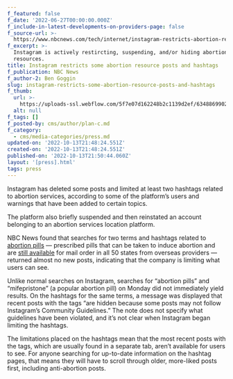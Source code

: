 ```yaml
---
f_featured: false
f_date: '2022-06-27T00:00:00.000Z'
f_include-in-latest-developments-on-providers-page: false
f_source-url: >-
  https://www.nbcnews.com/tech/internet/instagram-restricts-abortion-resource-posts-hashtags-rcna35522
f_excerpt: >-
  Instagram is actively restircting, suspending, and/or hiding abortion
  resources.
title: Instagram restricts some abortion resource posts and hashtags
f_publication: NBC News
f_author-2: Ben Goggin
slug: instagram-restricts-some-abortion-resource-posts-and-hashtags
f_thumb:
  url: >-
    https://uploads-ssl.webflow.com/5f7e07d162248b2c1139d2ef/6348869902fd7d5308be65a0_220624-abortion-pill-mjf-1216-5e9f8b.webp
  alt: null
f_tags: []
f_posted-by: cms/author/plan-c.md
f_category:
  - cms/media-categories/press.md
updated-on: '2022-10-13T21:48:24.551Z'
created-on: '2022-10-13T21:48:24.551Z'
published-on: '2022-10-13T21:50:44.060Z'
layout: '[press].html'
tags: press
---
```


Instagram has deleted some posts and limited at least two hashtags related to abortion services, according to some of the platform’s users and warnings that have been added to certain topics.

The platform also briefly suspended and then reinstated an account belonging to an abortion services location platform.

NBC News found that searches for two terms and hashtags related to [abortion pills](https://www.nbcnews.com/health/health-news/end-roe-v-wade-access-abortion-pills-rcna34862) — prescribed pills that can be taken to induce abortion and are [still available](https://www.cnbc.com/2022/06/27/women-in-states-that-ban-abortion-will-still-be-able-to-get-abortion-pills-online-from-overseas.html) for mail order in all 50 states from overseas providers — returned almost no new posts, indicating that the company is limiting what users can see.

Unlike normal searches on Instagram, searches for “abortion pills” and “mifepristone” (a popular abortion pill) on Monday did not immediately yield results. On the hashtags for the same terms, a message was displayed that recent posts with the tags “are hidden because some posts may not follow Instagram’s Community Guidelines.” The note does not specify what guidelines have been violated, and it’s not clear when Instagram began limiting the hashtags.

The limitations placed on the hashtags mean that the most recent posts with the tags, which are usually found in a separate tab, aren’t available for users to see. For anyone searching for up-to-date information on the hashtag pages, that means they will have to scroll through older, more-liked posts first, including anti-abortion posts.
